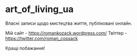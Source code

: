 # art_of_living_ua
Власні записи щодо мистецтва життя, публіковані онлайн.

Мій сайт - https://romankozack.wordpress.com/
Твіттер - https://twitter.com/roman_cossack

Кращі побажання!
